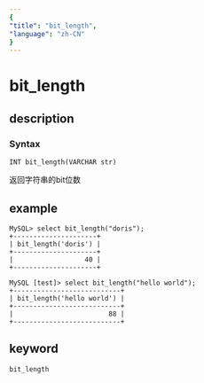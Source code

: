 ```yaml
---
{
"title": "bit_length",
"language": "zh-CN"
}
---
```


<!-- 
Licensed to the Apache Software Foundation (ASF) under one
or more contributor license agreements.  See the NOTICE file
distributed with this work for additional information
regarding copyright ownership.  The ASF licenses this file
to you under the Apache License, Version 2.0 (the
"License"); you may not use this file except in compliance
with the License.  You may obtain a copy of the License at

  http://www.apache.org/licenses/LICENSE-2.0

Unless required by applicable law or agreed to in writing,
software distributed under the License is distributed on an
"AS IS" BASIS, WITHOUT WARRANTIES OR CONDITIONS OF ANY
KIND, either express or implied.  See the License for the
specific language governing permissions and limitations
under the License.
-->

# bit_length
## description
### Syntax

`INT bit_length(VARCHAR str)`

返回字符串的bit位数

## example

```
MySQL> select bit_length("doris");
+---------------------+
| bit_length('doris') |
+---------------------+
|                  40 |
+---------------------+

MySQL [test]> select bit_length("hello world");
+---------------------------+
| bit_length('hello world') |
+---------------------------+
|                        88 |
+---------------------------+
```

## keyword

    bit_length
